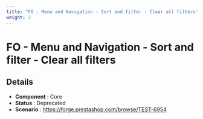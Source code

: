 ```yaml
---
title: "FO - Menu and Navigation - Sort and filter - Clear all filters"
weight: 3
---
```


# FO - Menu and Navigation - Sort and filter - Clear all filters
## Details
* **Component** : Core
* **Status** : Deprecated
* **Scenario** : https://forge.prestashop.com/browse/TEST-6954

